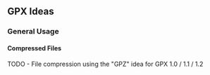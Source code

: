 ## GPX Ideas

### General Usage

#### Compressed Files

TODO - File compression using the "GPZ" idea for GPX 1.0 / 1.1 / 1.2
